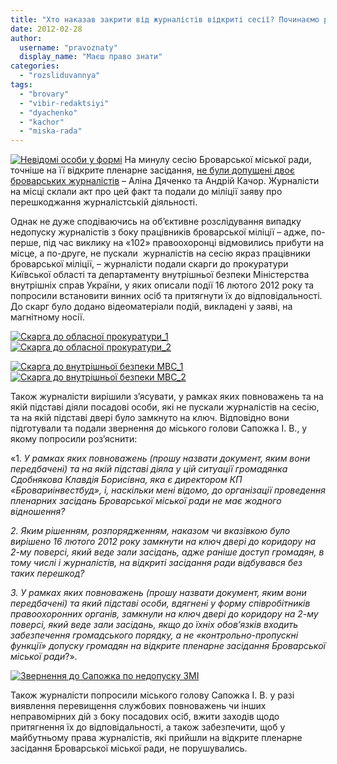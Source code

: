 ```yaml
---
title: "Хто наказав закрити від журналістів відкриті сесії? Починаємо розслідування"
date: 2012-02-28
author: 
  username: "pravoznaty"
  display_name: "Маєш право знати"
categories: 
  - "rozsliduvannya"
tags: 
  - "brovary"
  - "vibir-redaktsiyi"
  - "dyachenko"
  - "kachor"
  - "miska-rada"
---
```


[![](https://mpz.brovary.org/wp-content/uploads/2012/02/Невідомі-особи-у-формі.jpg "Невідомі особи у формі")](https://mpz.brovary.org/wp-content/uploads/2012/02/Невідомі-особи-у-формі.jpg) На минулу сесію Броварської міської ради, точніше на її відкрите пленарне засідання, [не були допущені двоє броварських журналістів](https://mpz.brovary.org/%d0%bd%d0%b5%d0%b2%d1%96%d0%b4%d0%be%d0%bc%d1%96-%d1%83-%d1%84%d0%be%d1%80%d0%bc%d1%96-%d0%bc%d1%96%d0%bb%d1%96%d1%86%d1%96%d1%97-%d0%b1%d0%bb%d0%be%d0%ba%d1%83%d1%8e%d1%82%d1%8c-%d0%b1%d1%80%d0%be/) – Аліна Дяченко та Андрій Качор. Журналісти на місці склали акт про цей факт та подали до міліції заяву про перешкоджання журналістській діяльності.<!--more-->

Однак не дуже сподіваючись на об’єктивне розслідування випадку недопуску журналістів з боку працівників броварської міліції – адже, по-перше, під час виклику на «102» правоохоронці відмовились прибути на місце, а по-друге, не пускали  журналістів на сесію якраз працівники броварської міліції, – журналісти подали скарги до прокуратури Київської області та департаменту внутрішньої безпеки Міністерства внутрішніх справ України, у яких описали події 16 лютого 2012 року та попросили встановити винних осіб та притягнути їх до відповідальності. До скарг було додано відеоматеріали подій, викладені у заяві, на магнітному носії.

[![](https://mpz.brovary.org/wp-content/uploads/2012/02/Скарга-до-обласної-прокуратури_1.jpg "Скарга до обласної прокуратури_1")](https://mpz.brovary.org/wp-content/uploads/2012/02/Скарга-до-обласної-прокуратури_1.jpg) [![](https://mpz.brovary.org/wp-content/uploads/2012/02/Скарга-до-обласної-прокуратури_2.jpg "Скарга до обласної прокуратури_2")](https://mpz.brovary.org/wp-content/uploads/2012/02/Скарга-до-обласної-прокуратури_2.jpg)

[![](https://mpz.brovary.org/wp-content/uploads/2012/02/Скарга-до-внутрішньої-безпеки-МВС_1.jpg "Скарга до внутрішньої безпеки МВС_1")](https://mpz.brovary.org/wp-content/uploads/2012/02/Скарга-до-внутрішньої-безпеки-МВС_1.jpg) [![](https://mpz.brovary.org/wp-content/uploads/2012/02/Скарга-до-внутрішньої-безпеки-МВС_2.jpg "Скарга до внутрішньої безпеки МВС_2")](https://mpz.brovary.org/wp-content/uploads/2012/02/Скарга-до-внутрішньої-безпеки-МВС_2.jpg)

Також журналісти вирішили з’ясувати, у рамках яких повноважень та на якій підставі діяли посадові особи, які не пускали журналістів на сесію, та на якій підставі двері було замкнуто на ключ. Відповідно вони підготували та подали звернення до міського голови Сапожка І. В., у якому попросили роз’яснити:

«1. _У рамках яких повноважень (прошу назвати документ, яким вони передбачені) та на якій підставі діяла у цій ситуації громадянка Сдобнякова Клавдія Борисівна, яка є директором КП «Бровариінвестбуд», і, наскільки мені відомо, до організації проведення пленарних засідань Броварської міської ради не має жодного відношення?_

_2\. Яким рішенням, розпорядженням, наказом чи вказівкою було вирішено 16 лютого 2012 року замкнути на ключ двері до коридору на 2-му поверсі, який веде зали засідань, адже раніше доступ громадян, в тому числі і журналістів, на відкриті засідання ради відбувався без таких перешкод?_

_3\. У рамках яких повноважень (прошу назвати документ, яким вони передбачені) та який підставі особи, вдягнені у форму співробітників правоохоронних органів, замкнули на ключ двері до коридору на 2-му поверсі, який веде зали засідань, якщо до їхніх обов’язків входить забезпечення громадського порядку, а не «контрольно-пропускні функції» допуску громадян на відкрите пленарне засідання Броварської міської ради_?».

[![](https://mpz.brovary.org/wp-content/uploads/2012/02/Звернення-до-Сапожка-по-недопуску-ЗМІ1.jpg "Звернення до Сапожка по недопуску ЗМІ")](https://mpz.brovary.org/wp-content/uploads/2012/02/Звернення-до-Сапожка-по-недопуску-ЗМІ1.jpg)

Також журналісти попросили міського голову Сапожка І. В. у разі виявлення перевищення службових повноважень чи інших неправомірних дій з боку посадових осіб, вжити заходів щодо притягнення їх до відповідальності, а також забезпечити, щоб у майбутньому права журналістів, які прийшли на відкрите пленарне засідання Броварської міської ради, не порушувались.
